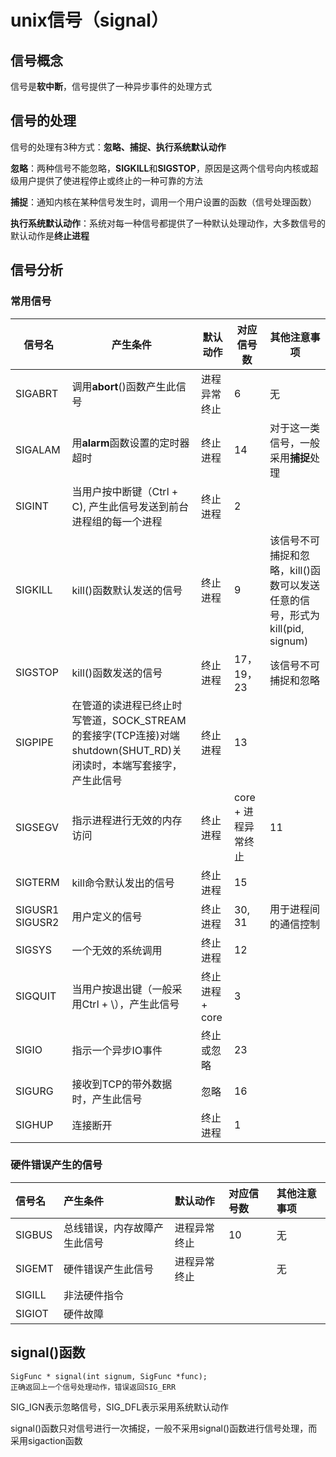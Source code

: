 # unix信号（signal）
## 信号概念
信号是**软中断**，信号提供了一种异步事件的处理方式

## 信号的处理
信号的处理有3种方式：**忽略、捕捉、执行系统默认动作**

**忽略**：两种信号不能忽略，**SIGKILL**和**SIGSTOP**，原因是这两个信号向内核或超级用户提供了使进程停止或终止的一种可靠的方法

**捕捉**：通知内核在某种信号发生时，调用一个用户设置的函数（信号处理函数）

**执行系统默认动作**：系统对每一种信号都提供了一种默认处理动作，大多数信号的默认动作是**终止进程**

## 信号分析

### 常用信号
| 信号名 | 产生条件 | 默认动作 | 对应信号数 | 其他注意事项 |
| --- | --- | --- | --- | --- |
| SIGABRT | 调用**abort**()函数产生此信号 | 进程异常终止 | 6 | 无 |
| SIGALAM | 用**alarm**函数设置的定时器超时 | 终止进程 | 14 | 对于这一类信号，一般采用**捕捉**处理|
| SIGINT | 当用户按中断键（Ctrl + C), 产生此信号发送到前台进程组的每一个进程 | 终止进程 | 2 |
| SIGKILL | kill()函数默认发送的信号 | 终止进程 | 9 | 该信号不可捕捉和忽略，kill()函数可以发送任意的信号，形式为 kill(pid, signum) |
| SIGSTOP | kill()函数发送的信号 | 终止进程 | 17，19，23 | 该信号不可捕捉和忽略 | 
| SIGPIPE | 在管道的读进程已终止时写管道，SOCK_STREAM的套接字(TCP连接)对端shutdown(SHUT_RD)关闭读时，本端写套接字，产生此信号 | 终止进程 | 13 |
| SIGSEGV | 指示进程进行无效的内存访问 | 终止进程 | core + 进程异常终止 | 11 |
| SIGTERM | kill命令默认发出的信号 | 终止进程 | 15 | 
| SIGUSR1 SIGUSR2 | 用户定义的信号 | 终止进程 | 30, 31 | 用于进程间的通信控制 |
| SIGSYS | 一个无效的系统调用 | 终止进程 | 12 |
| SIGQUIT | 当用户按退出键（一般采用Ctrl + \），产生此信号 | 终止进程 + core | 3 |
| SIGIO | 指示一个异步IO事件 | 终止或忽略 | 23 | 
| SIGURG | 接收到TCP的带外数据时，产生此信号 | 忽略 | 16 |
| SIGHUP | 连接断开 | 终止进程 | 1 |


### 硬件错误产生的信号
| 信号名 | 产生条件 | 默认动作 | 对应信号数 | 其他注意事项 |
| :---- | :--------| :-------| :---------- | :-------- |
| SIGBUS | 总线错误，内存故障产生此信号 | 进程异常终止 | 10 | 无 |
| SIGEMT | 硬件错误产生此信号 | 进程异常终止 |  | 无 |
| SIGILL | 非法硬件指令 | 
| SIGIOT | 硬件故障 |

## signal()函数
```
SigFunc * signal(int signum, SigFunc *func);
正确返回上一个信号处理动作，错误返回SIG_ERR
```
SIG_IGN表示忽略信号，SIG_DFL表示采用系统默认动作

signal()函数只对信号进行一次捕捉，一般不采用signal()函数进行信号处理，而采用sigaction函数





